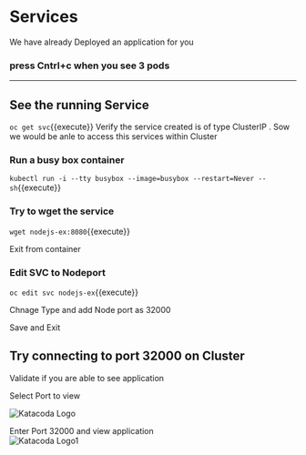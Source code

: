 # Services

We have already Deployed an application for you 


### press Cntrl+c when you see 3 pods

------------------------------------------------
## See the running Service 
`oc get svc`{{execute}}
Verify the service created is of type ClusterIP . Sow we would be anle to access this services within Cluster

### Run a busy box container 
`kubectl run -i --tty busybox --image=busybox --restart=Never -- sh`{{execute}}

### Try to wget the service 
`wget nodejs-ex:8080`{{execute}}

Exit from container

### Edit SVC to Nodeport
`oc edit svc nodejs-ex`{{execute}}

Chnage Type and add Node port as 32000

Save and Exit

## Try connecting to port 32000 on Cluster

Validate if you are able to see application

Select Port to view

![Katacoda Logo](https://assetsofkatakoda.s3.us-east-2.amazonaws.com/assets/Selectport.png)

Enter Port 32000 and view application  
![Katacoda Logo1](https://assetsofkatakoda.s3.us-east-2.amazonaws.com/assets/enterport.PNG)


